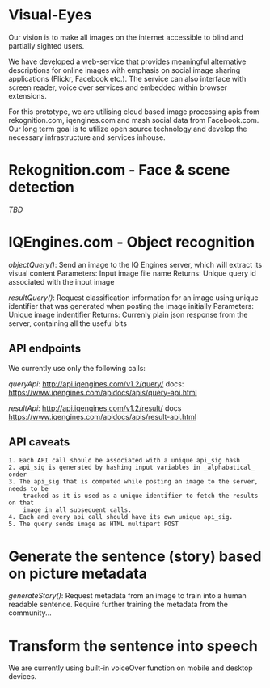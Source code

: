 # Visual-Eyes

Our vision is to make all images on the internet accessible to blind and partially sighted users. 

We have developed a web-service that provides meaningful alternative descriptions for online images with emphasis on social image sharing applications (Flickr, Facebook etc.). The service can also interface with screen reader, voice over services and embedded within browser extensions. 

For this prototype, we are utilising cloud based image processing apis from rekognition.com, iqengines.com and mash social data from Facebook.com. Our long term goal is to utilize open source technology and develop the necessary infrastructure and services inhouse. 

# Rekognition.com  - Face & scene detection
_TBD_

# IQEngines.com - Object recognition

*objectQuery()*: 	Send an image to the IQ Engines server, which will extract
				its visual content
Parameters: Input image file name
Returns: Unique query id associated with the input image

*resultQuery()*: Request classification information for an image using unique identifier
				 that was generated when posting the image initially
Parameters: Unique image indentifier
Returns: Currenly plain json response from the server, containing all the useful bits

## API endpoints
We currently use only the following calls:

*queryApi*: http://api.iqengines.com/v1.2/query/
docs: https://www.iqengines.com/apidocs/apis/query-api.html

*resultApi*:  http://api.iqengines.com/v1.2/result/
docs https://www.iqengines.com/apidocs/apis/result-api.html

## API caveats
	1. Each API call should be associated with a unique api_sig hash
    2. api_sig is generated by hashing input variables in _alphabatical_ order
    3. The api_sig that is computed while posting an image to the server, needs to be
    	tracked as it is used as a unique identifier to fetch the results on that
    	image in all subsequent calls.
    4. Each and every api call should have its own unique api_sig.
    5. The query sends image as HTML multipart POST



# Generate the sentence (story) based on picture metadata

*generateStory()*: Request metadata from an image to train into a human readable sentence. Require further training the metadata from the community...  


# Transform the sentence into speech
  
 We are currently using built-in voiceOver function on mobile and desktop devices.


